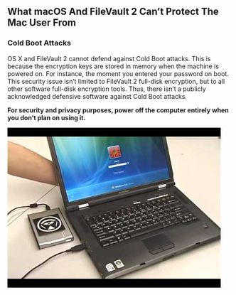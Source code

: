 ## What macOS And FileVault 2 Can’t Protect The Mac User From

### Cold Boot Attacks

OS X and FileVault 2 cannot defend against Cold Boot attacks. This is because the encryption keys are stored in memory when the machine is powered on. For instance, the moment you entered your password on boot. This security issue isn’t limited to FileVault 2 full-disk encryption, but to all other software full-disk encryption tools. Thus, there isn’t a publicly acknowledged defensive software against Cold Boot attacks.

**For security and privacy purposes, power off the computer entirely when you don’t plan on using it.**

![](/assets/guide-to-encrypting-mac-os-x-with-filevault-sixteen.jpg)

